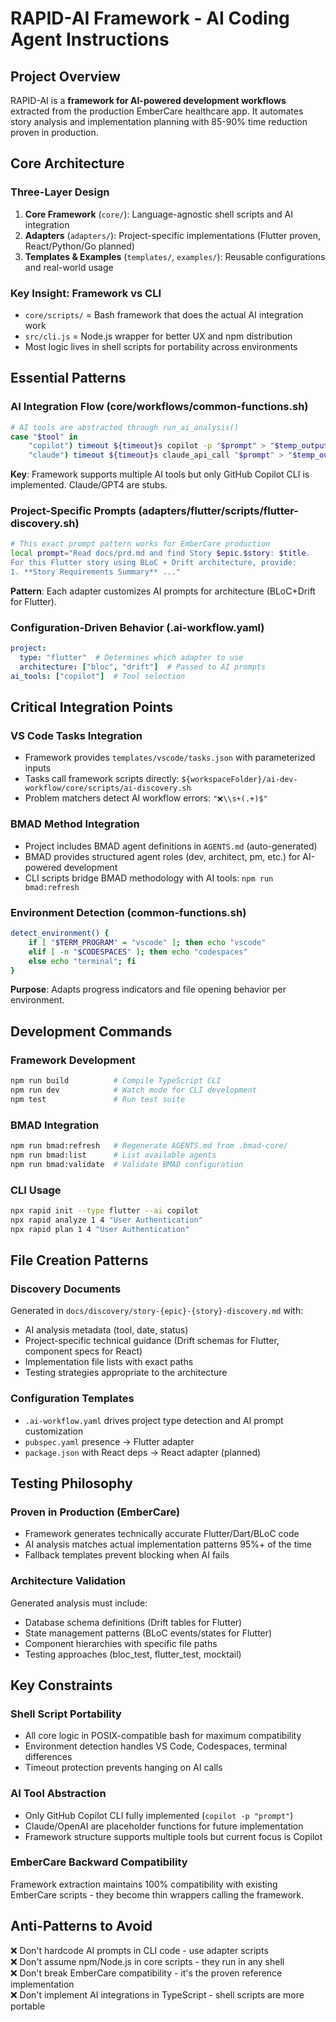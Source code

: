 # RAPID-AI Framework - AI Coding Agent Instructions

## Project Overview
RAPID-AI is a **framework for AI-powered development workflows** extracted from the production EmberCare healthcare app. It automates story analysis and implementation planning with 85-90% time reduction proven in production.

## Core Architecture

### Three-Layer Design
1. **Core Framework** (`core/`): Language-agnostic shell scripts and AI integration
2. **Adapters** (`adapters/`): Project-specific implementations (Flutter proven, React/Python/Go planned)  
3. **Templates & Examples** (`templates/`, `examples/`): Reusable configurations and real-world usage

### Key Insight: Framework vs CLI
- `core/scripts/` = Bash framework that does the actual AI integration work
- `src/cli.js` = Node.js wrapper for better UX and npm distribution
- Most logic lives in shell scripts for portability across environments

## Essential Patterns

### AI Integration Flow (core/workflows/common-functions.sh)
```bash
# AI tools are abstracted through run_ai_analysis()
case "$tool" in
    "copilot") timeout ${timeout}s copilot -p "$prompt" > "$temp_output" ;;
    "claude") timeout ${timeout}s claude_api_call "$prompt" > "$temp_output" ;;
```
**Key**: Framework supports multiple AI tools but only GitHub Copilot CLI is implemented. Claude/GPT4 are stubs.

### Project-Specific Prompts (adapters/flutter/scripts/flutter-discovery.sh)
```bash
# This exact prompt pattern works for EmberCare production
local prompt="Read docs/prd.md and find Story $epic.$story: $title.
For this Flutter story using BLoC + Drift architecture, provide:
1. **Story Requirements Summary** ..."
```
**Pattern**: Each adapter customizes AI prompts for architecture (BLoC+Drift for Flutter).

### Configuration-Driven Behavior (.ai-workflow.yaml)
```yaml
project:
  type: "flutter"  # Determines which adapter to use
  architecture: ["bloc", "drift"]  # Passed to AI prompts
ai_tools: ["copilot"]  # Tool selection
```

## Critical Integration Points

### VS Code Tasks Integration
- Framework provides `templates/vscode/tasks.json` with parameterized inputs
- Tasks call framework scripts directly: `${workspaceFolder}/ai-dev-workflow/core/scripts/ai-discovery.sh`
- Problem matchers detect AI workflow errors: `"❌\\s+(.+)$"`

### BMAD Method Integration  
- Project includes BMAD agent definitions in `AGENTS.md` (auto-generated)
- BMAD provides structured agent roles (dev, architect, pm, etc.) for AI-powered development
- CLI scripts bridge BMAD methodology with AI tools: `npm run bmad:refresh`

### Environment Detection (common-functions.sh)
```bash
detect_environment() {
    if [ "$TERM_PROGRAM" = "vscode" ]; then echo "vscode"
    elif [ -n "$CODESPACES" ]; then echo "codespaces"
    else echo "terminal"; fi
}
```
**Purpose**: Adapts progress indicators and file opening behavior per environment.

## Development Commands

### Framework Development
```bash
npm run build          # Compile TypeScript CLI
npm run dev            # Watch mode for CLI development
npm test               # Run test suite
```

### BMAD Integration
```bash
npm run bmad:refresh   # Regenerate AGENTS.md from .bmad-core/
npm run bmad:list      # List available agents
npm run bmad:validate  # Validate BMAD configuration
```

### CLI Usage
```bash
npx rapid init --type flutter --ai copilot
npx rapid analyze 1 4 "User Authentication"
npx rapid plan 1 4 "User Authentication"
```

## File Creation Patterns

### Discovery Documents
Generated in `docs/discovery/story-{epic}-{story}-discovery.md` with:
- AI analysis metadata (tool, date, status)
- Project-specific technical guidance (Drift schemas for Flutter, component specs for React)
- Implementation file lists with exact paths
- Testing strategies appropriate to the architecture

### Configuration Templates
- `.ai-workflow.yaml` drives project type detection and AI prompt customization
- `pubspec.yaml` presence → Flutter adapter
- `package.json` with React deps → React adapter (planned)

## Testing Philosophy

### Proven in Production (EmberCare)
- Framework generates technically accurate Flutter/Dart/BLoC code
- AI analysis matches actual implementation patterns 95%+ of the time
- Fallback templates prevent blocking when AI fails

### Architecture Validation
Generated analysis must include:
- Database schema definitions (Drift tables for Flutter)
- State management patterns (BLoC events/states for Flutter)  
- Component hierarchies with specific file paths
- Testing approaches (bloc_test, flutter_test, mocktail)

## Key Constraints

### Shell Script Portability
- All core logic in POSIX-compatible bash for maximum compatibility
- Environment detection handles VS Code, Codespaces, terminal differences
- Timeout protection prevents hanging on AI calls

### AI Tool Abstraction  
- Only GitHub Copilot CLI fully implemented (`copilot -p "prompt"`)
- Claude/OpenAI are placeholder functions for future implementation
- Framework structure supports multiple tools but current focus is Copilot

### EmberCare Backward Compatibility
Framework extraction maintains 100% compatibility with existing EmberCare scripts - they become thin wrappers calling the framework.

## Anti-Patterns to Avoid

❌ Don't hardcode AI prompts in CLI code - use adapter scripts  
❌ Don't assume npm/Node.js in core scripts - they run in any shell  
❌ Don't break EmberCare compatibility - it's the proven reference implementation  
❌ Don't implement AI integrations in TypeScript - shell scripts are more portable
